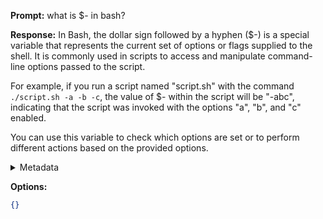 **Prompt:**
what is $- in bash?

**Response:**
In Bash, the dollar sign followed by a hyphen ($-) is a special variable that represents the current set of options or flags supplied to the shell. It is commonly used in scripts to access and manipulate command-line options passed to the script.

For example, if you run a script named "script.sh" with the command `./script.sh -a -b -c`, the value of $- within the script will be "-abc", indicating that the script was invoked with the options "a", "b", and "c" enabled.

You can use this variable to check which options are set or to perform different actions based on the provided options.

<details><summary>Metadata</summary>

- Duration: 4727 ms
- Datetime: 2023-07-20T13:39:58.944246
- Model: gpt-3.5-turbo-0613

</details>

**Options:**
```json
{}
```

